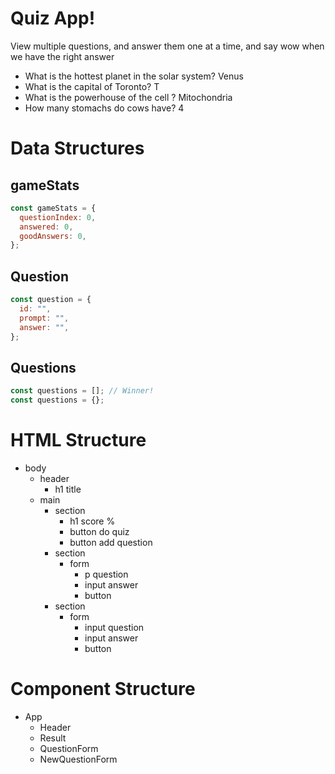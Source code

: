 # Quiz App!

View multiple questions, and answer them one at a time, and say wow when we have the right answer

- What is the hottest planet in the solar system? Venus
- What is the capital of Toronto? T
- What is the powerhouse of the cell ? Mitochondria
- How many stomachs do cows have? 4

# Data Structures

## gameStats

```jsx
const gameStats = {
  questionIndex: 0,
  answered: 0,
  goodAnswers: 0,
};
```

## Question

```jsx
const question = {
  id: "",
  prompt: "",
  answer: "",
};
```

## Questions

```jsx
const questions = []; // Winner!
const questions = {};
```

# HTML Structure

- body
  - header
    - h1 title
  - main
    - section
      - h1 score %
      - button do quiz
      - button add question
    - section
      - form
        - p question
        - input answer
        - button
    - section
      - form
        - input question
        - input answer
        - button

# Component Structure

- App
  - Header
  - Result
  - QuestionForm
  - NewQuestionForm
